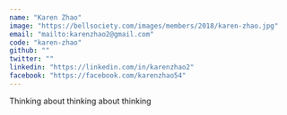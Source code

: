 ```yaml
---
name: "Karen Zhao"
image: "https://bellsociety.com/images/members/2018/karen-zhao.jpg"
email: "mailto:karenzhao2@gmail.com"
code: "karen-zhao"
github: ""
twitter: ""
linkedin: "https://linkedin.com/in/karenzhao2"
facebook: "https://facebook.com/karenzhao54"
---
```

Thinking about thinking about thinking